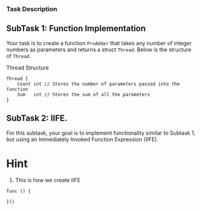 ### Task Description

## SubTask 1: Function Implementation

Your task is to create a function `ProAdder` that takes any number of integer numbers as parameters and returns a struct `Thread`. Below is the structure of `Thread`.

Thread Structure

```
Thread {
    Count int // Stores the number of parameters passed into the function
    Sum   int // Stores the sum of all the parameters
}
```
## SubTask 2: IIFE.

For this subtask, your goal is to implement functionality similar to Subtask 1, but using an Immediately Invoked Function Expression (IIFE).

# Hint
1. This is how we create IIFE
```
func () {

}()
```